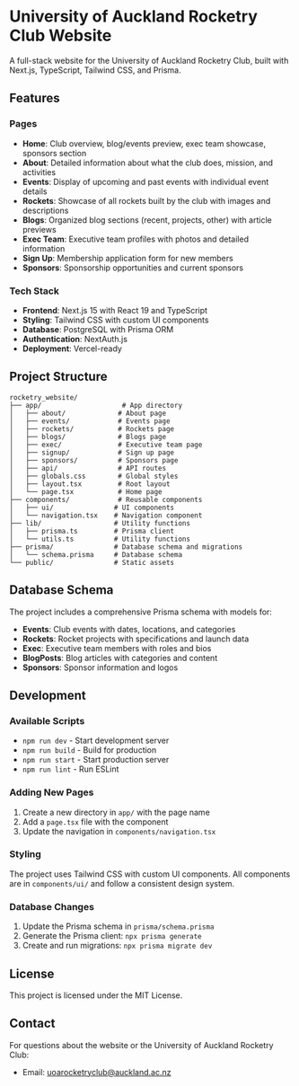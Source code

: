 # University of Auckland Rocketry Club Website

A full-stack website for the University of Auckland Rocketry Club, built with Next.js, TypeScript, Tailwind CSS, and Prisma.

## Features

### Pages
- **Home**: Club overview, blog/events preview, exec team showcase, sponsors section
- **About**: Detailed information about what the club does, mission, and activities
- **Events**: Display of upcoming and past events with individual event details
- **Rockets**: Showcase of all rockets built by the club with images and descriptions
- **Blogs**: Organized blog sections (recent, projects, other) with article previews
- **Exec Team**: Executive team profiles with photos and detailed information
- **Sign Up**: Membership application form for new members
- **Sponsors**: Sponsorship opportunities and current sponsors

### Tech Stack
- **Frontend**: Next.js 15 with React 19 and TypeScript
- **Styling**: Tailwind CSS with custom UI components
- **Database**: PostgreSQL with Prisma ORM
- **Authentication**: NextAuth.js
- **Deployment**: Vercel-ready

## Project Structure

```
rocketry_website/
├── app/                    # App directory
│   ├── about/             # About page
│   ├── events/            # Events page
│   ├── rockets/           # Rockets page
│   ├── blogs/             # Blogs page
│   ├── exec/              # Executive team page
│   ├── signup/            # Sign up page
│   ├── sponsors/          # Sponsors page
│   ├── api/               # API routes
│   ├── globals.css        # Global styles
│   ├── layout.tsx         # Root layout
│   └── page.tsx           # Home page
├── components/            # Reusable components
│   ├── ui/               # UI components
│   └── navigation.tsx    # Navigation component
├── lib/                  # Utility functions
│   ├── prisma.ts         # Prisma client
│   └── utils.ts          # Utility functions
├── prisma/               # Database schema and migrations
│   └── schema.prisma     # Database schema
└── public/               # Static assets
```

## Database Schema

The project includes a comprehensive Prisma schema with models for:
- **Events**: Club events with dates, locations, and categories
- **Rockets**: Rocket projects with specifications and launch data
- **Exec**: Executive team members with roles and bios
- **BlogPosts**: Blog articles with categories and content
- **Sponsors**: Sponsor information and logos

## Development

### Available Scripts
- `npm run dev` - Start development server
- `npm run build` - Build for production
- `npm run start` - Start production server
- `npm run lint` - Run ESLint

### Adding New Pages
1. Create a new directory in `app/` with the page name
2. Add a `page.tsx` file with the component
3. Update the navigation in `components/navigation.tsx`

### Styling
The project uses Tailwind CSS with custom UI components. All components are in `components/ui/` and follow a consistent design system.

### Database Changes
1. Update the Prisma schema in `prisma/schema.prisma`
2. Generate the Prisma client: `npx prisma generate`
3. Create and run migrations: `npx prisma migrate dev`

## License

This project is licensed under the MIT License.

## Contact

For questions about the website or the University of Auckland Rocketry Club:
- Email: uoarocketryclub@auckland.ac.nz
